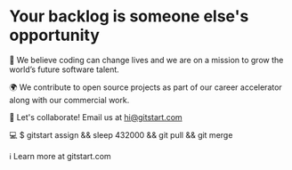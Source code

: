 # Your backlog is someone else's opportunity 

🌱 We believe coding can change lives and we are on a mission to grow the world’s future software talent.

🌍 We contribute to open source projects as part of our career accelerator along with our commercial work.

👋 Let's collaborate! Email us at hi@gitstart.com

💻 $ gitstart assign && sleep 432000 && git pull && git merge

ℹ️ Learn more at gitstart.com

